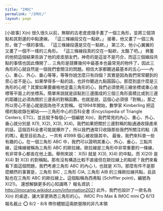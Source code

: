 ```yaml
---
title: "IMOC"
permalink: "/IMOC/"
layout: page
---
```


[小故事] X(n)
很久很久以前，無聊的古老皮皮隨手畫了一個三角形，並將三個頂點和其對邊的中點連線。
「這三條線段交在一點欸。」
接著，他又畫了一個三角形，做了一樣的事情。
「這三條線段還是交在一點欸。」
第三次，他小心翼翼的又畫了一個不一樣的三角形。
「這三條線段真的交在一點欸，太酷了吧。」
興奮的他把這個結果告訴了他的皮皮朋友們，神奇的是這並不是巧合，而這三個線段共點的事情也因此傳開了...
三角形是競賽幾何中最基本也最常見的物件了，因此三角形的心就自然是一個我們會關注的問題。相信大家都聽過最基本的五心——內心、重心、外心、垂心等等，等等你說怎麼只有四個？其實是因為我們常常聽到的旁心並不是心。如果學得多一點的話，也許你聽過九點圓圓心。那麼到底什麼是三角形的心呢？其實如果要嚴格地定義三角形的心，我們必須使用三線坐標或重心坐標等平面上的坐標系。簡單來說就是該點到三邊圍成的三個三角形面積比或到三邊的距離比必須為關於三邊長的對稱函數。也就是說，這個心必須很「對稱」，那之所以旁心不是心就是因為他不太對稱。
從1994年開始，數學家 Kimberling 把這樣的點收錄在網站——三角形中心的百科全書 (Encyclopedia of Triangle Centers; ETC)，並且賦予每個心一個編號 X(n)，我們常見的內心、重心、外心、垂心就分別是 X(1), X(2), X(3), X(4)。我們如果把關於三邊對稱的點通通收錄進來的話，這個百科全書可能就爆炸了，所以我們通常只收錄那些我們所關注的點（真的嗎）。截至目前為止，一共有 41998 個心被收錄其中。
最後，我們來科普一些有趣的心。在一個三角形 ABC 中，我們可以證明其重心、外心、垂心，三點共線，這條線被稱為三角形 ABC 的歐拉線。歐拉線是三角形中非常重要的一條線，有非常多心都長在他上面。舉例來說： X(5) 就是 X(3), X(4) 的中點，而 X(20) 是 X(4) 對 X(3) 的對稱點。那有沒有構造比較不直接但在歐拉線上的點呢？我們來看看下面這個問題，我們考慮三角形 ABC 的內心 I，也就是 X(1)。那麼有件不是那麼顯然的事實是，三角形 BIC , 三角形 CIA, 三角形 AIB 的三條歐拉線共點，且該點也在三角形 ABC 的歐拉線上。這個點稱為西弗點 (Schiffler point)，編號為 X(21)。
還想解鎖更多的心知識嗎？
報名資訊：http://imocamp.wikidot.com/information2021
此外，我們也設計了一款名為 X(n) 的桌遊，讓大家更熟悉三角形的心。
IMOC Pro Max & IMOC mini
⭕️ 6/13 報名截止
⭕️ 8/2 - 8/8 帶你體驗這兩款營隊的非凡本領

